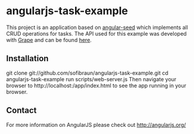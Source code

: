 # angularjs-task-example

This project is an application based on [angular-seed](http://https://github.com/angular/angular-seed) which implements all CRUD operations for tasks. The API used for this example was developed with [Grape](https://github.com/intridea/grape) and can be found [here](https://github.com/sofibraun/grape-task-api).

## Installation

git clone git://github.com/sofibraun/angularjs-task-example.git
cd angularjs-task-example
run scripts/web-server.js
Then navigate your browser to http://localhost:<port>/app/index.html to see the app running in your browser.

## Contact

For more information on AngularJS please check out http://angularjs.org/
